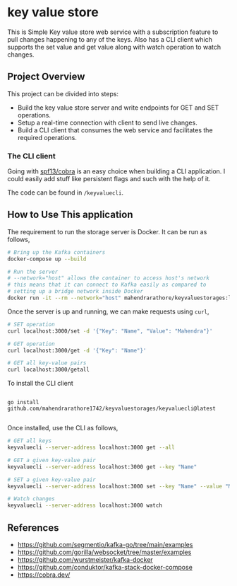 # key value store

This is Simple Key value store web service with a subscription feature to pull changes happening to any of the keys. Also has a CLI client which supports the set value and get value along with watch operation to watch changes.

## Project Overview

This project can be divided into steps:
- Build the key value store server and write endpoints for GET and SET operations.
- Setup a real-time connection with client to send live changes.
- Build a CLI client that consumes the web service and facilitates the required operations.

### The CLI client

Going with [spf13/cobra](https://github.com/spf13/cobra) is an easy choice when building a CLI application. I could easily add stuff like persistent flags and such with the help of it.

The code can be found in `/keyvaluecli`.

## How to Use This application

The requirement to run the storage server is Docker. It can be run as follows,
```sh
# Bring up the Kafka containers
docker-compose up --build

# Run the server
# --network="host" allows the container to access host's network
# this means that it can connect to Kafka easily as compared to
# setting up a bridge network inside Docker
docker run -it --rm --network="host" mahendrarathore/keyvaluestorages:latest
```

Once the server is up and running, we can make requests using `curl`,
```sh
# SET operation
curl localhost:3000/set -d '{"Key": "Name", "Value": "Mahendra"}'

# GET operation
curl localhost:3000/get -d '{"Key": "Name"}'

# GET all key-value pairs
curl localhost:3000/getall
```

To install the CLI client
 
```

go install github.com/mahendrarathore1742/keyvaluestorages/keyvaluecli@latest


```

Once installed, use the CLI as follows,
```sh
# GET all keys
keyvaluecli --server-address localhost:3000 get --all

# GET a given key-value pair
keyvaluecli --server-address localhost:3000 get --key "Name"

# SET a given key-value pair
keyvaluecli --server-address localhost:3000 set --key "Name" --value "Mahendra"

# Watch changes
keyvaluecli --server-address localhost:3000 watch
```

## References

- https://github.com/segmentio/kafka-go/tree/main/examples
- https://github.com/gorilla/websocket/tree/master/examples
- https://github.com/wurstmeister/kafka-docker
- https://github.com/conduktor/kafka-stack-docker-compose
- https://cobra.dev/